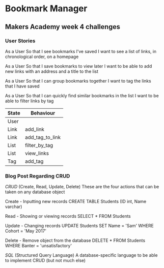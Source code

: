 # Bookmark Manager

## Makers Academy week 4 challenges


### User Stories ###

As a User
So that I see bookmarks I've saved
I want to see a list of links, in chronological order, on a homepage

As a User
So that I save bookmarks to view later
I want to be able to add new links with an address and a title to the list

As a User
So that I can group bookmarks together
I want to tag the links that I have saved

As a User
So that I can quickly find similar bookmarks in the list
I want to be able to filter links by tag

State     | Behaviour    
----------|----------
User      |
Link      | add_link
Link      | add_tag_to_link
List      | filter_by_tag
List      | view_links
Tag       | add_tag


### Blog Post Regarding CRUD ###

*CRUD* (Create, Read, Update, Delete)
These are the four actions that can be taken on any database object

Create - Inputting new records
CREATE TABLE Students (ID int, Name varchar)

Read - Showing or viewing records
SELECT * FROM Students

Update - Changing records
UPDATE Students SET Name = 'Sam' WHERE Cohort = 'May 2017'

Delete - Remove object from the database
DELETE * FROM Students WHERE Banter = 'unsatisfactory'

*SQL* (Structured Query Language)
A database-specific language to be able to implement CRUD (but not much else)
